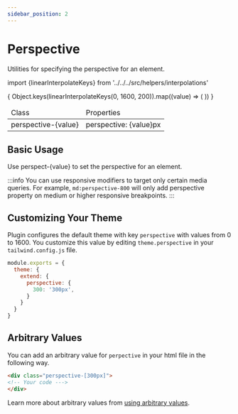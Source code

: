 ```yaml
---
sidebar_position: 2
---
```

# Perspective

Utilities for specifying the perspective for an element.

import {linearInterpolateKeys} from '../../../src/helpers/interpolations'

<div className="table-container">
       <table className="stripped-table" style={{width:'100%'}}>
              <thead>
                     <tr>
                            <td>Class</td>
                            <td>Properties</td>                     
                     </tr>
              </thead>
              <tbody>
                     {
                            Object.keys(linearInterpolateKeys(0, 1600, 200)).map((value) => (
                                   <tr>
                                          <td>perspective-{value}</td>
                                          <td>perspective: {value}px</td>
                                   </tr>
                            ))
                     }
              </tbody>
       </table>
</div>

## Basic Usage

Use perspect-{value} to set the perspective for an element.


:::info
You can use responsive modifiers to target only certain media queries. For example, `md:perspective-800` will only add perspective property on medium or higher responsive breakpoints.
:::

## Customizing Your Theme

Plugin configures the default theme with key `perspective` with values from 0 to 1600. You customize this value by editing `theme.perspective` in your `tailwind.config.js` file.

```js title="tailwind.config.js"
module.exports = {
  theme: {
    extend: {
      perspective: {
        300: '300px',
      }
    }
  }
}
```

## Arbitrary Values

You can add an arbitrary value for `perpective` in your html file in the following way.

```html
<div class="perspective-[300px]">
<!-- Your code --->
</div>
```

Learn more about arbitrary values from [using arbitrary values](https://tailwindcss.com/docs/adding-custom-styles#using-arbitrary-values).

